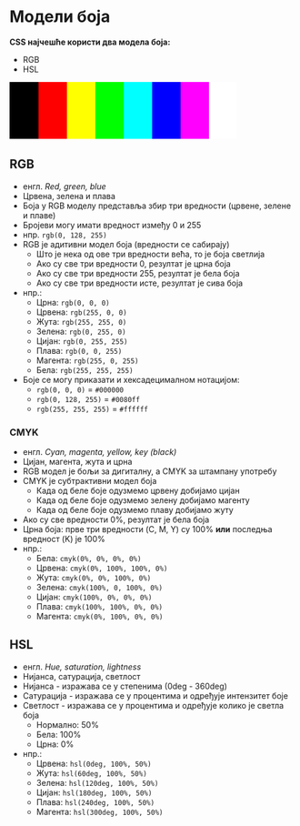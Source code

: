 # Модели боја

**CSS најчешће користи два модела боја:**

- RGB
- HSL

![RGB - примарне и секундарне боје](../../assets/rgb.png)

## RGB

- енгл. *Red, green, blue*
- Црвена, зелена и плава
- Боја у RGB моделу представља збир три вредности (црвене, зелене и плаве)
- Бројеви могу имати вредност између 0 и 255
- нпр. `rgb(0, 128, 255)`
- RGB је адитивни модел боја (вредности се сабирају)
	- Што је нека од ове три вредности већа, то је боја светлија
	- Ако су све три вредности 0, резултат је црна боја
	- Ако су све три вредности 255, резултат је бела боја
	- Ако су све три вредности исте, резултат је сива боја
- нпр.:
	- Црна: `rgb(0, 0, 0)`
	- Црвена: `rgb(255, 0, 0)`
	- Жута: `rgb(255, 255, 0)`
	- Зелена: `rgb(0, 255, 0)`
	- Цијан: `rgb(0, 255, 255)`
	- Плава: `rgb(0, 0, 255)`
	- Магента: `rgb(255, 0, 255)`
	- Бела: `rgb(255, 255, 255)`
- Боје се могу приказати и хексадецималном нотацијом:
	- `rgb(0, 0, 0)` = `#000000`
	- `rgb(0, 128, 255)` = `#0080ff` 
	- `rgb(255, 255, 255)` = `#ffffff`

### CMYK

- енгл. *Cyan, magenta, yellow, key (black)*
- Цијан, магента, жута и црна
- RGB модел је бољи за дигиталну, а CMYK за штампану употребу
- CMYK је субтрактивни модел боја
	- Када од беле боје одузмемо црвену добијамо цијан
	- Када од беле боје одузмемо зелену добијамо магенту
	- Када од беле боје одузмемо плаву добијамо жуту
- Ако су све вредности 0%, резултат је бела боја
- Црна боја: прве три вредности (C, M, Y) су 100% **или** последња вредност (K) је 100%
- нпр.:
	- Бела: `cmyk(0%, 0%, 0%, 0%)`
	- Црвена: `cmyk(0%, 100%, 100%, 0%)`
	- Жута: `cmyk(0%, 0%, 100%, 0%)`
	- Зелена: `cmyk(100%, 0, 100%, 0%)`
	- Цијан: `cmyk(100%, 0%, 0%, 0%)`
	- Плава: `cmyk(100%, 100%, 0%, 0%)`
	- Магента: `cmyk(0%, 100%, 0%, 0%)`

## HSL

- енгл. *Hue, saturation, lightness*
- Нијанса, сатурација, светлост
- Нијанса - изражава се у степенима (0deg - 360deg)
- Сатурација - изражава се у процентима и одређује интензитет боје
- Светлост - изражава се у процентима и одређује колико је светла боја
	- Нормално: 50%
	- Бела: 100%
	- Црна: 0%
- нпр.:
	- Црвена: `hsl(0deg, 100%, 50%)`
	- Жута: `hsl(60deg, 100%, 50%)`
	- Зелена: `hsl(120deg, 100%, 50%)`
	- Цијан: `hsl(180deg, 100%, 50%)`
	- Плава: `hsl(240deg, 100%, 50%)`
	- Магента: `hsl(300deg, 100%, 50%)`
